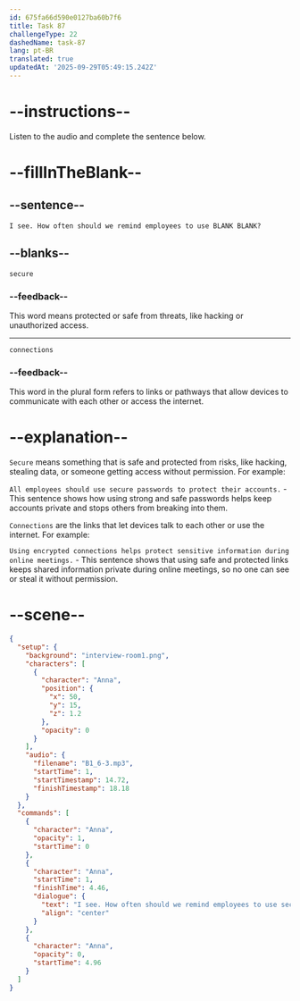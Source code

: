 ```yaml
---
id: 675fa66d590e0127ba60b7f6
title: Task 87
challengeType: 22
dashedName: task-87
lang: pt-BR
translated: true
updatedAt: '2025-09-29T05:49:15.242Z'
---
```


<!-- (Audio) Anna: I see. How often should we remind employees to use secure connections? -->

# --instructions--

Listen to the audio and complete the sentence below.

# --fillInTheBlank--

## --sentence--

`I see. How often should we remind employees to use BLANK BLANK?`

## --blanks--

`secure`

### --feedback--

This word means protected or safe from threats, like hacking or unauthorized access.

---

`connections`

### --feedback--

This word in the plural form refers to links or pathways that allow devices to communicate with each other or access the internet.

# --explanation--

`Secure` means something that is safe and protected from risks, like hacking, stealing data, or someone getting access without permission. For example:

`All employees should use secure passwords to protect their accounts.` - This sentence shows how using strong and safe passwords helps keep accounts private and stops others from breaking into them.

`Connections` are the links that let devices talk to each other or use the internet. For example:

`Using encrypted connections helps protect sensitive information during online meetings.` - This sentence shows that using safe and protected links keeps shared information private during online meetings, so no one can see or steal it without permission.

# --scene--

```json
{
  "setup": {
    "background": "interview-room1.png",
    "characters": [
      {
        "character": "Anna",
        "position": {
          "x": 50,
          "y": 15,
          "z": 1.2
        },
        "opacity": 0
      }
    ],
    "audio": {
      "filename": "B1_6-3.mp3",
      "startTime": 1,
      "startTimestamp": 14.72,
      "finishTimestamp": 18.18
    }
  },
  "commands": [
    {
      "character": "Anna",
      "opacity": 1,
      "startTime": 0
    },
    {
      "character": "Anna",
      "startTime": 1,
      "finishTime": 4.46,
      "dialogue": {
        "text": "I see. How often should we remind employees to use secure connections?",
        "align": "center"
      }
    },
    {
      "character": "Anna",
      "opacity": 0,
      "startTime": 4.96
    }
  ]
}
```
